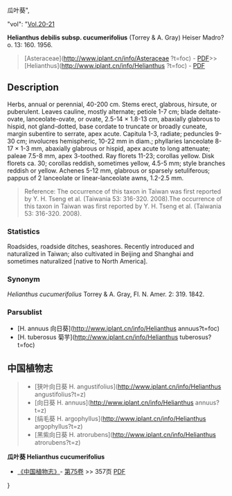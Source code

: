瓜叶葵",

  "vol": "[Vol.20-21](http://iplant.cn/foc/vol/1)

**Helianthus debilis subsp. cucumerifolius** (Torrey & A. Gray) Heiser Madro?o. 13: 160. 1956.

> [Asteraceae](http://www.iplant.cn/info/Asteraceae ?t=foc) - [PDF](http://iplant.cn/foc/pdf/Asteraceae.pdf)>>[Helianthus](http://www.iplant.cn/info/Helianthus ?t=foc) - [PDF](http://www.iplant.cn/foc/pdf/Helianthus.pdf)

## Description

Herbs, annual or perennial, 40-200 cm. Stems erect, glabrous, hirsute, or puberulent. Leaves cauline, mostly alternate; petiole 1-7 cm; blade deltate-ovate, lanceolate-ovate, or ovate, 2.5-14 × 1.8-13 cm, abaxially glabrous to hispid, not gland-dotted, base cordate to truncate or broadly cuneate, margin subentire to serrate, apex acute. Capitula 1-3, radiate; peduncles 9-30 cm; involucres hemispheric, 10-22 mm in diam.; phyllaries lanceolate 8-17 × 1-3 mm, abaxially glabrous or hispid, apex acute to long attenuate; paleae 7.5-8 mm, apex 3-toothed. Ray florets 11-23; corollas yellow. Disk florets ca. 30; corollas reddish, sometimes yellow, 4.5-5 mm; style branches reddish or yellow. Achenes 5-12 mm, glabrous or sparsely setuliferous; pappus of 2 lanceolate or linear-lanceolate awns, 1.2-2.5 mm.

> Reference: 
> The occurrence of this taxon in Taiwan was first reported by Y. H. Tseng et al. (Taiwania 53: 316-320. 2008).The occurrence of this taxon in Taiwan was first reported by Y. H. Tseng et al. (Taiwania 53: 316-320. 2008).

### Statistics
Roadsides, roadside ditches, seashores. Recently introduced and naturalized in Taiwan; also cultivated in Beijing and Shanghai and sometimes naturalized [native to North America].

### Synonym
*Helianthus cucumerifolius* Torrey & A. Gray, Fl. N. Amer. 2: 319. 1842.

### Parsublist

* [H.  annuus  向日葵](http://www.iplant.cn/info/Helianthus annuus?t=foc)
* [H.  tuberosus  菊芋](http://www.iplant.cn/info/Helianthus tuberosus?t=foc)

## 中国植物志

> * [狭叶向日葵  H.  angustifolius](http://www.iplant.cn/info/Helianthus angustifolius?t=z)
> * [向日葵  H.  annuus](http://www.iplant.cn/info/Helianthus annuus?t=z)
> * [绢毛葵  H.  argophyllus](http://www.iplant.cn/info/Helianthus argophyllus?t=z)
> * [黑紫向日葵  H.  atrorubens](http://www.iplant.cn/info/Helianthus atrorubens?t=z)

**瓜叶葵 Helianthus cucumerifolius**

* [《中国植物志》](http://www.iplant.cn/frps)- [第75卷](http://www.iplant.cn/frps/vol/75) >> 357页 [PDF](http://www.iplant.cn/frps/pdf/75/357.pdf)

}